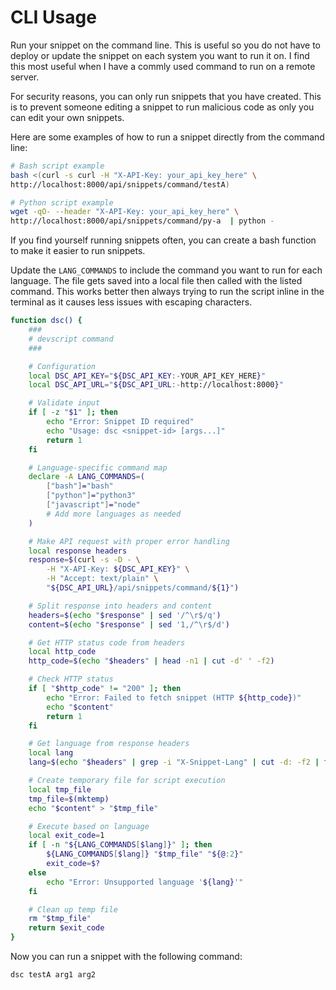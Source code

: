 # CLI Usage

Run your snippet on the command line. This is useful so you do not have to deploy or update the snippet on each
system you want to run it on. I find this most useful when I have a commly used command to run on a remote server.

For security reasons, you can only run snippets that you have created.
This is to prevent someone editing a snippet to run malicious code as only you can edit your own snippets.

Here are some examples of how to run a snippet directly from the command line:

```bash
# Bash script example
bash <(curl -s curl -H "X-API-Key: your_api_key_here" \
http://localhost:8000/api/snippets/command/testA)

# Python script example
wget -qO- --header "X-API-Key: your_api_key_here" \
http://localhost:8000/api/snippets/command/py-a  | python -
```

If you find yourself running snippets often, you can create a bash function to make it easier to run snippets.

Update the `LANG_COMMANDS` to include the command you want to run for each language.
The file gets saved into a local file then called with the listed command.
This works better then always trying to run the script inline in the terminal as it causes less issues with escaping characters.

```bash
function dsc() {
    ###
    # devscript command
    ###

    # Configuration
    local DSC_API_KEY="${DSC_API_KEY:-YOUR_API_KEY_HERE}"
    local DSC_API_URL="${DSC_API_URL:-http://localhost:8000}"

    # Validate input
    if [ -z "$1" ]; then
        echo "Error: Snippet ID required"
        echo "Usage: dsc <snippet-id> [args...]"
        return 1
    fi

    # Language-specific command map
    declare -A LANG_COMMANDS=(
        ["bash"]="bash"
        ["python"]="python3"
        ["javascript"]="node"
        # Add more languages as needed
    )

    # Make API request with proper error handling
    local response headers
    response=$(curl -s -D - \
        -H "X-API-Key: ${DSC_API_KEY}" \
        -H "Accept: text/plain" \
        "${DSC_API_URL}/api/snippets/command/${1}")

    # Split response into headers and content
    headers=$(echo "$response" | sed '/^\r$/q')
    content=$(echo "$response" | sed '1,/^\r$/d')

    # Get HTTP status code from headers
    local http_code
    http_code=$(echo "$headers" | head -n1 | cut -d' ' -f2)

    # Check HTTP status
    if [ "$http_code" != "200" ]; then
        echo "Error: Failed to fetch snippet (HTTP ${http_code})"
        echo "$content"
        return 1
    fi

    # Get language from response headers
    local lang
    lang=$(echo "$headers" | grep -i "X-Snippet-Lang" | cut -d: -f2 | tr -d '[:space:]')

    # Create temporary file for script execution
    local tmp_file
    tmp_file=$(mktemp)
    echo "$content" > "$tmp_file"

    # Execute based on language
    local exit_code=1
    if [ -n "${LANG_COMMANDS[$lang]}" ]; then
        ${LANG_COMMANDS[$lang]} "$tmp_file" "${@:2}"
        exit_code=$?
    else
        echo "Error: Unsupported language '${lang}'"
    fi

    # Clean up temp file
    rm "$tmp_file"
    return $exit_code
}
```

Now you can run a snippet with the following command:

```bash
dsc testA arg1 arg2
```
